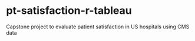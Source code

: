 # pt-satisfaction-r-tableau
Capstone project to evaluate patient satisfaction in US hospitals using CMS data
